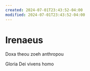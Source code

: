 ```yaml
---
created: 2024-07-01T23:43:52-04:00
modified: 2024-07-01T23:43:52-04:00
---
```


# Irenaeus

Doxa  theou zoeh anthropou

Gloria Dei vivens homo
